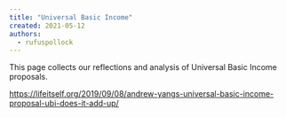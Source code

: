 ```yaml
---
title: "Universal Basic Income"
created: 2021-05-12
authors: 
  - rufuspollock
---
```


This page collects our reflections and analysis of Universal Basic Income proposals.

https://lifeitself.org/2019/09/08/andrew-yangs-universal-basic-income-proposal-ubi-does-it-add-up/

